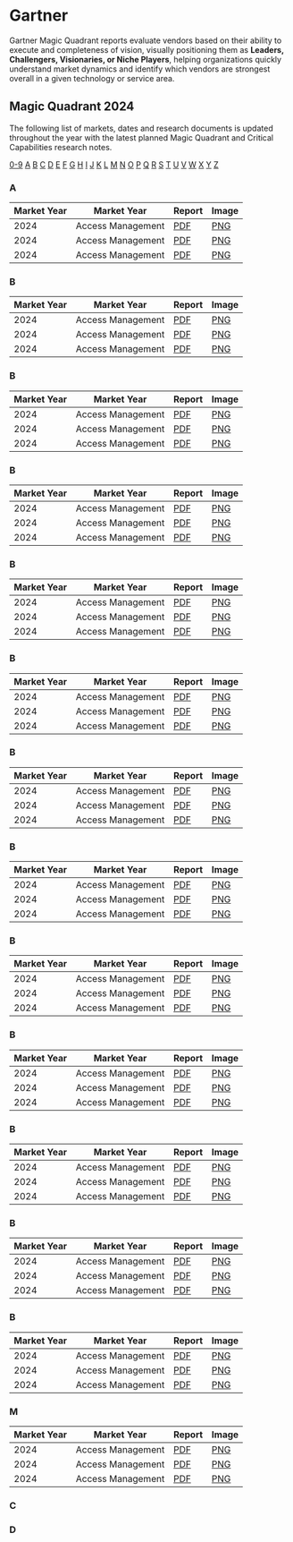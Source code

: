 # Gartner

Gartner Magic Quadrant reports evaluate vendors based on their ability to execute and completeness of vision, visually positioning them as **Leaders, Challengers, Visionaries, or Niche Players**, helping organizations quickly understand market dynamics and identify which vendors are strongest overall in a given technology or service area.

## Magic Quadrant 2024

The following list of markets, dates and research documents is updated throughout the year with the latest planned Magic Quadrant and Critical Capabilities research notes.
<br/>

[0-9](#0-9)
[A](#A)
[B](#B)
[C](#B)
[D](#E)
[E](#E)
[F](#F)
[G](#G)
[H](#H)
[I](#I)
[J](#J)
[K](#K)
[L](#L)
[M](#M)
[N](#N)
[O](#N)
[P](#O)
[Q](#Q)
[R](#R)
[S](#S)
[T](#T)
[U](#U)
[V](#V)
[W](#W)
[X](#X)
[Y](#Y)
[Z](#K)

### A

| Market Year | Market Year       | Report             | Image              |
| ----------- | ----------------- | ------------------ | ------------------ |
| 2024        | Access Management | [PDF](/2025/a.png) | [PNG](/2024/a.png) |
| 2024        | Access Management | [PDF](/2025/a.png) | [PNG](/2024/a.png) |
| 2024        | Access Management | [PDF](/2025/a.png) | [PNG](/2024/a.png) |

### B

| Market Year | Market Year       | Report             | Image              |
| ----------- | ----------------- | ------------------ | ------------------ |
| 2024        | Access Management | [PDF](/2025/a.png) | [PNG](/2024/a.png) |
| 2024        | Access Management | [PDF](/2025/a.png) | [PNG](/2024/a.png) |
| 2024        | Access Management | [PDF](/2025/a.png) | [PNG](/2024/a.png) |

### B

| Market Year | Market Year       | Report             | Image              |
| ----------- | ----------------- | ------------------ | ------------------ |
| 2024        | Access Management | [PDF](/2025/a.png) | [PNG](/2024/a.png) |
| 2024        | Access Management | [PDF](/2025/a.png) | [PNG](/2024/a.png) |
| 2024        | Access Management | [PDF](/2025/a.png) | [PNG](/2024/a.png) |

### B

| Market Year | Market Year       | Report             | Image              |
| ----------- | ----------------- | ------------------ | ------------------ |
| 2024        | Access Management | [PDF](/2025/a.png) | [PNG](/2024/a.png) |
| 2024        | Access Management | [PDF](/2025/a.png) | [PNG](/2024/a.png) |
| 2024        | Access Management | [PDF](/2025/a.png) | [PNG](/2024/a.png) |

### B

| Market Year | Market Year       | Report             | Image              |
| ----------- | ----------------- | ------------------ | ------------------ |
| 2024        | Access Management | [PDF](/2025/a.png) | [PNG](/2024/a.png) |
| 2024        | Access Management | [PDF](/2025/a.png) | [PNG](/2024/a.png) |
| 2024        | Access Management | [PDF](/2025/a.png) | [PNG](/2024/a.png) |

### B

| Market Year | Market Year       | Report             | Image              |
| ----------- | ----------------- | ------------------ | ------------------ |
| 2024        | Access Management | [PDF](/2025/a.png) | [PNG](/2024/a.png) |
| 2024        | Access Management | [PDF](/2025/a.png) | [PNG](/2024/a.png) |
| 2024        | Access Management | [PDF](/2025/a.png) | [PNG](/2024/a.png) |

### B

| Market Year | Market Year       | Report             | Image              |
| ----------- | ----------------- | ------------------ | ------------------ |
| 2024        | Access Management | [PDF](/2025/a.png) | [PNG](/2024/a.png) |
| 2024        | Access Management | [PDF](/2025/a.png) | [PNG](/2024/a.png) |
| 2024        | Access Management | [PDF](/2025/a.png) | [PNG](/2024/a.png) |

### B

| Market Year | Market Year       | Report             | Image              |
| ----------- | ----------------- | ------------------ | ------------------ |
| 2024        | Access Management | [PDF](/2025/a.png) | [PNG](/2024/a.png) |
| 2024        | Access Management | [PDF](/2025/a.png) | [PNG](/2024/a.png) |
| 2024        | Access Management | [PDF](/2025/a.png) | [PNG](/2024/a.png) |

### B

| Market Year | Market Year       | Report             | Image              |
| ----------- | ----------------- | ------------------ | ------------------ |
| 2024        | Access Management | [PDF](/2025/a.png) | [PNG](/2024/a.png) |
| 2024        | Access Management | [PDF](/2025/a.png) | [PNG](/2024/a.png) |
| 2024        | Access Management | [PDF](/2025/a.png) | [PNG](/2024/a.png) |

### B

| Market Year | Market Year       | Report             | Image              |
| ----------- | ----------------- | ------------------ | ------------------ |
| 2024        | Access Management | [PDF](/2025/a.png) | [PNG](/2024/a.png) |
| 2024        | Access Management | [PDF](/2025/a.png) | [PNG](/2024/a.png) |
| 2024        | Access Management | [PDF](/2025/a.png) | [PNG](/2024/a.png) |

### B

| Market Year | Market Year       | Report             | Image              |
| ----------- | ----------------- | ------------------ | ------------------ |
| 2024        | Access Management | [PDF](/2025/a.png) | [PNG](/2024/a.png) |
| 2024        | Access Management | [PDF](/2025/a.png) | [PNG](/2024/a.png) |
| 2024        | Access Management | [PDF](/2025/a.png) | [PNG](/2024/a.png) |

### B

| Market Year | Market Year       | Report             | Image              |
| ----------- | ----------------- | ------------------ | ------------------ |
| 2024        | Access Management | [PDF](/2025/a.png) | [PNG](/2024/a.png) |
| 2024        | Access Management | [PDF](/2025/a.png) | [PNG](/2024/a.png) |
| 2024        | Access Management | [PDF](/2025/a.png) | [PNG](/2024/a.png) |

### B

| Market Year | Market Year       | Report             | Image              |
| ----------- | ----------------- | ------------------ | ------------------ |
| 2024        | Access Management | [PDF](/2025/a.png) | [PNG](/2024/a.png) |
| 2024        | Access Management | [PDF](/2025/a.png) | [PNG](/2024/a.png) |
| 2024        | Access Management | [PDF](/2025/a.png) | [PNG](/2024/a.png) |

### M

| Market Year | Market Year       | Report             | Image              |
| ----------- | ----------------- | ------------------ | ------------------ |
| 2024        | Access Management | [PDF](/2025/a.png) | [PNG](/2024/a.png) |
| 2024        | Access Management | [PDF](/2025/a.png) | [PNG](/2024/a.png) |
| 2024        | Access Management | [PDF](/2025/a.png) | [PNG](/2024/a.png) |

### C

### D
